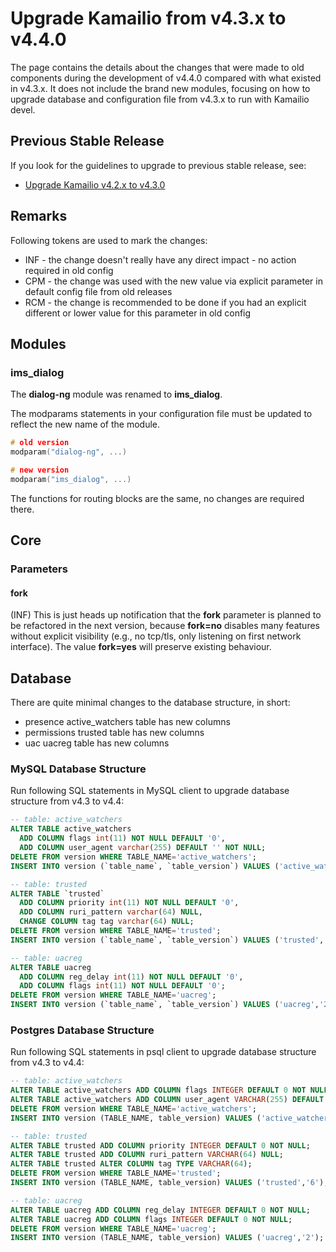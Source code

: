 # Upgrade Kamailio from v4.3.x to v4.4.0

The page contains the details about the changes that were made to old
components during the development of v4.4.0 compared with what existed
in v4.3.x. It does not include the brand new modules, focusing on how to
upgrade database and configuration file from v4.3.x to run with Kamailio
devel.

## Previous Stable Release

If you look for the guidelines to upgrade to previous stable release,
see:

-   [Upgrade Kamailio v4.2.x to v4.3.0](/install/upgrade/4.2.x-to-4.3.0)

## Remarks

Following tokens are used to mark the changes:

-   INF - the change doesn't really have any direct impact - no action
    required in old config
-   CPM - the change was used with the new value via explicit parameter
    in default config file from old releases
-   RCM - the change is recommended to be done if you had an explicit
    different or lower value for this parameter in old config

## Modules

### ims_dialog

The **dialog-ng** module was renamed to **ims_dialog**.

The modparams statements in your configuration file must be updated to
reflect the new name of the module.

``` c
# old version
modparam("dialog-ng", ...)

# new version
modparam("ims_dialog", ...)
```

The functions for routing blocks are the same, no changes are required
there.

## Core

### Parameters

#### fork

(INF) This is just heads up notification that the **fork** parameter is
planned to be refactored in the next version, because **fork=no**
disables many features without explicit visibility (e.g., no tcp/tls,
only listening on first network interface). The value **fork=yes** will
preserve existing behaviour.

## Database

There are quite minimal changes to the database structure, in short:

-   presence active_watchers table has new columns
-   permissions trusted table has new columns
-   uac uacreg table has new columns

### MySQL Database Structure

Run following SQL statements in MySQL client to upgrade database
structure from v4.3 to v4.4:

``` sql
-- table: active_watchers
ALTER TABLE active_watchers
  ADD COLUMN flags int(11) NOT NULL DEFAULT '0',
  ADD COLUMN user_agent varchar(255) DEFAULT '' NOT NULL;
DELETE FROM version WHERE TABLE_NAME='active_watchers';
INSERT INTO version (`table_name`, `table_version`) VALUES ('active_watchers','12');

-- table: trusted
ALTER TABLE `trusted`
  ADD COLUMN priority int(11) NOT NULL DEFAULT '0',
  ADD COLUMN ruri_pattern varchar(64) NULL,
  CHANGE COLUMN tag tag varchar(64) NULL;
DELETE FROM version WHERE TABLE_NAME='trusted';
INSERT INTO version (`table_name`, `table_version`) VALUES ('trusted','6');

-- table: uacreg
ALTER TABLE uacreg
  ADD COLUMN reg_delay int(11) NOT NULL DEFAULT '0',
  ADD COLUMN flags int(11) NOT NULL DEFAULT '0';
DELETE FROM version WHERE TABLE_NAME='uacreg';
INSERT INTO version (`table_name`, `table_version`) VALUES ('uacreg','2');


```

### Postgres Database Structure

Run following SQL statements in psql client to upgrade database
structure from v4.3 to v4.4:

``` sql
-- table: active_watchers
ALTER TABLE active_watchers ADD COLUMN flags INTEGER DEFAULT 0 NOT NULL;
ALTER TABLE active_watchers ADD COLUMN user_agent VARCHAR(255) DEFAULT '' NOT NULL;
DELETE FROM version WHERE TABLE_NAME='active_watchers';
INSERT INTO version (TABLE_NAME, table_version) VALUES ('active_watchers','12');

-- table: trusted
ALTER TABLE trusted ADD COLUMN priority INTEGER DEFAULT 0 NOT NULL;
ALTER TABLE trusted ADD COLUMN ruri_pattern VARCHAR(64) NULL;
ALTER TABLE trusted ALTER COLUMN tag TYPE VARCHAR(64);
DELETE FROM version WHERE TABLE_NAME='trusted';
INSERT INTO version (TABLE_NAME, table_version) VALUES ('trusted','6');

-- table: uacreg
ALTER TABLE uacreg ADD COLUMN reg_delay INTEGER DEFAULT 0 NOT NULL;
ALTER TABLE uacreg ADD COLUMN flags INTEGER DEFAULT 0 NOT NULL;
DELETE FROM version WHERE TABLE_NAME='uacreg';
INSERT INTO version (TABLE_NAME, table_version) VALUES ('uacreg','2');

```
